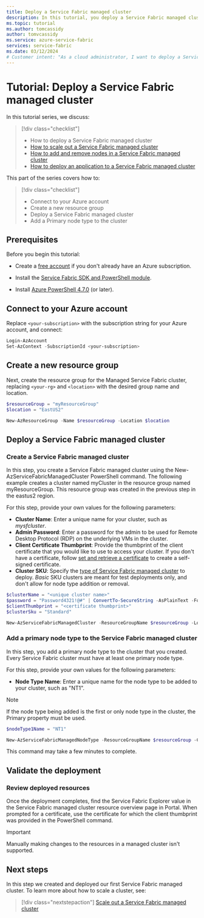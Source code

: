 ```yaml
---
title: Deploy a Service Fabric managed cluster
description: In this tutorial, you deploy a Service Fabric managed cluster for testing.
ms.topic: tutorial
ms.author: tomcassidy
author: tomvcassidy
ms.service: azure-service-fabric
services: service-fabric
ms.date: 03/12/2024
# Customer intent: "As a cloud administrator, I want to deploy a Service Fabric managed cluster for testing, so that I can evaluate its capabilities and set up a scalable environment for my applications."
---
```


# Tutorial: Deploy a Service Fabric managed cluster

In this tutorial series, we discuss:

> [!div class="checklist"]
> * How to deploy a Service Fabric managed cluster 
> * [How to scale out a Service Fabric managed cluster](tutorial-managed-cluster-scale.md)
> * [How to add and remove nodes in a Service Fabric managed cluster](tutorial-managed-cluster-add-remove-node-type.md)
> * [How to deploy an application to a Service Fabric managed cluster](tutorial-managed-cluster-deploy-app.md)

This part of the series covers how to:

> [!div class="checklist"]
> * Connect to your Azure account
> * Create a new resource group
> * Deploy a Service Fabric managed cluster
> * Add a Primary node type to the cluster

## Prerequisites

Before you begin this tutorial:

* Create a [free account](https://azure.microsoft.com/free/?WT.mc_id=A261C142F) if you don't already have an Azure subscription.

* Install the [Service Fabric SDK and PowerShell module](service-fabric-get-started.md).

* Install [Azure PowerShell 4.7.0](/powershell/azure/release-notes-azureps#azservicefabric) (or later).

## Connect to your Azure account

Replace `<your-subscription>` with the subscription string for your Azure account, and connect:

```powershell
Login-AzAccount
Set-AzContext -SubscriptionId <your-subscription>

```

## Create a new resource group

Next, create the resource group for the Managed Service Fabric cluster, replacing `<your-rg>` and `<location>` with the desired group name and location.

```powershell
$resourceGroup = "myResourceGroup"
$location = "EastUS2"

New-AzResourceGroup -Name $resourceGroup -Location $location
```

## Deploy a Service Fabric managed cluster

### Create a Service Fabric managed cluster

In this step, you create a Service Fabric managed cluster using the New-AzServiceFabricManagedCluster PowerShell command. The following example creates a cluster named myCluster in the resource group named myResourceGroup. This resource group was created in the previous step in the eastus2 region.

For this step, provide your own values for the following  parameters:

* **Cluster Name**: Enter a unique name for your cluster, such as *mysfcluster*.
* **Admin Password**: Enter a password for the admin to be used for Remote Desktop Protocol (RDP) on the underlying VMs in the cluster.
* **Client Certificate Thumbprint**: Provide the thumbprint of the client certificate that you would like to use to access your cluster. If you don't have a certificate, follow [set and retrieve a certificate](/azure/key-vault/certificates/quick-create-portal) to create a self-signed certificate.
* **Cluster SKU**: Specify the [type of Service Fabric managed cluster](overview-managed-cluster.md#service-fabric-managed-cluster-skus) to deploy. *Basic* SKU clusters are meant for test deployments only, and don't allow for node type addition or removal.

```powershell
$clusterName = "<unique cluster name>"
$password = "Password4321!@#" | ConvertTo-SecureString -AsPlainText -Force
$clientThumbprint = "<certificate thumbprint>"
$clusterSku = "Standard"

New-AzServiceFabricManagedCluster -ResourceGroupName $resourceGroup -Location $location -ClusterName $clusterName -ClientCertThumbprint $clientThumbprint -ClientCertIsAdmin -AdminPassword $password -Sku $clusterSKU -Verbose
```

### Add a primary node type to the Service Fabric managed cluster

In this step, you add a primary node type to the cluster that you created. Every Service Fabric cluster must have at least one primary node type.

For this step, provide your own values for the following  parameters:

* **Node Type Name**: Enter a unique name for the node type to be added to your cluster, such as "NT1".

> [!NOTE]
> If the node type being added is the first or only node type in the cluster, the Primary property must be used.

```powershell
$nodeType1Name = "NT1"

New-AzServiceFabricManagedNodeType -ResourceGroupName $resourceGroup -ClusterName $clusterName -Name $nodeType1Name -Primary -InstanceCount 5
```

This command may take a few minutes to complete.

## Validate the deployment

### Review deployed resources

Once the deployment completes, find the Service Fabric Explorer value in the Service Fabric managed cluster resource overview page in Portal. When prompted for a certificate, use the certificate for which the client thumbprint was provided in the PowerShell command.

> [!IMPORTANT]
> Manually making changes to the resources in a managed cluster isn't supported.

## Next steps

In this step we created and deployed our first Service Fabric managed cluster. To learn more about how to scale a cluster, see:

> [!div class="nextstepaction"]
> [Scale out a Service Fabric managed cluster](tutorial-managed-cluster-scale.md)
